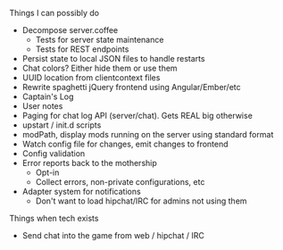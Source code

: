 Things I can possibly do

* Decompose server.coffee
    * Tests for server state maintenance
    * Tests for REST endpoints
* Persist state to local JSON files to handle restarts
* Chat colors?  Either hide them or use them
* UUID location from clientcontext files
* Rewrite spaghetti jQuery frontend using Angular/Ember/etc
* Captain's Log
* User notes
* Paging for chat log API (server/chat).  Gets REAL big otherwise
* upstart / init.d scripts
* modPath, display mods running on the server using standard format
* Watch config file for changes, emit changes to frontend
* Config validation
* Error reports back to the mothership
  * Opt-in
  * Collect errors, non-private configurations, etc
* Adapter system for notifications
    * Don't want to load hipchat/IRC for admins not using them

Things when tech exists

* Send chat into the game from web / hipchat / IRC

